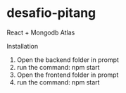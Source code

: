 # desafio-pitang

React + Mongodb Atlas

Installation
1. Open the backend folder in prompt
2. run the command: npm start
3. Open the frontend folder in prompt
4. run the command: npm start

